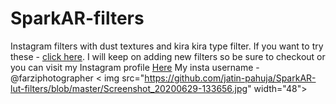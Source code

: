 # SparkAR-filters
 Instagram filters with dust textures and kira kira type filter.
 If you want to try these - [click here](https://instagram.com/a/r/?effect_id=220662588950190).
 I will keep on adding new filters so be sure to checkout 
 or you can visit my Instagram profile [Here](https://www.instagram.com/farziphotographer/)
 My insta username - @farziphotographer
< img src="https://github.com/jatin-pahuja/SparkAR-lut-filters/blob/master/Screenshot_20200629-133656.jpg" width="48">

